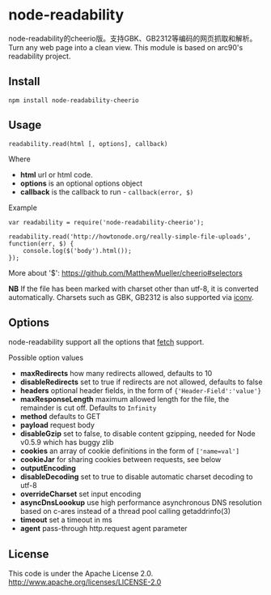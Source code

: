 # node-readability

node-readability的cheerio版。支持GBK、GB2312等编码的网页抓取和解析。Turn any web page into a clean view. This module is based on arc90's readability project.

## Install

    npm install node-readability-cheerio

## Usage

    readability.read(html [, options], callback)

Where

  * **html** url or html code.
  * **options** is an optional options object
  * **callback** is the callback to run - `callback(error, $)`

Example

    var readability = require('node-readability-cheerio');

    readability.read('http://howtonode.org/really-simple-file-uploads', function(err, $) {
        console.log($('body').html());
    });

More about '$': https://github.com/MatthewMueller/cheerio#selectors

**NB** If the file has been marked with charset other than utf-8, it is converted automatically. Charsets such as GBK, GB2312 is also supported via [iconv](https://github.com/bnoordhuis/node-iconv).

## Options

node-readability support all the options that [fetch](https://github.com/andris9/fetch) support.

Possible option values

 * **maxRedirects** how many redirects allowed, defaults to 10
 * **disableRedirects** set to true if redirects are not allowed, defaults to false
 * **headers** optional header fields, in the form of `{'Header-Field':'value'}`
 * **maxResponseLength** maximum allowed length for the file, the remainder is cut off. Defaults to `Infinity`
 * **method** defaults to GET
 * **payload** request body
 * **disableGzip** set to false, to disable content gzipping, needed for Node v0.5.9 which has buggy zlib
 * **cookies** an array of cookie definitions in the form of `['name=val']`
 * **cookieJar** for sharing cookies between requests, see below
 * **outputEncoding**
 * **disableDecoding** set to true to disable automatic charset decoding to utf-8
 * **overrideCharset** set input encoding
 * **asyncDnsLoookup** use high performance asynchronous DNS resolution based on c-ares instead of a thread pool calling getaddrinfo(3)
 * **timeout** set a timeout in ms
 * **agent** pass-through http.request agent parameter

## License

This code is under the Apache License 2.0.  http://www.apache.org/licenses/LICENSE-2.0
